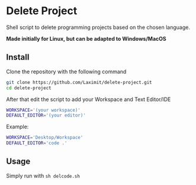 # Delete Project
Shell script to delete programming projects based on the chosen language.

**Made initially for Linux, but can be adapted to Windows/MacOS**

## Install
Clone the repository with the following command
``` Bash
git clone https://github.com/Laximit/delete-project.git
cd delete-project
```
After that edit the script to add your Workspace and Text Editor/IDE

``` Bash
WORKSPACE='(your workspace)'
DEFAULT_EDITOR='(your editor)'
```
Example:
``` Bash
WORKSPACE='Desktop/Workspace'
DEFAULT_EDITOR='code .'
```
## Usage
Simply run with ```sh delcode.sh```
